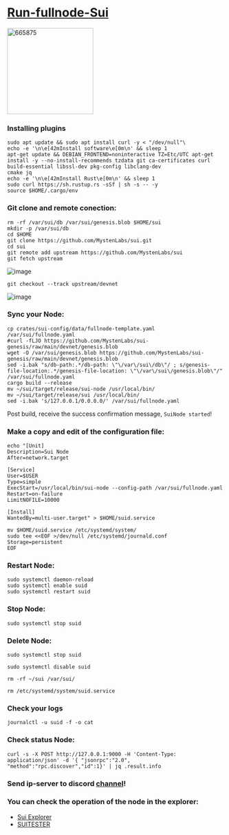 # [Run-fullnode-Sui](https://docs.sui.io/build/fullnode)

[<img width="200" alt="665875" src="https://user-images.githubusercontent.com/93165931/181920110-c9385bd6-5d22-4fa9-98e2-c37e2d282fda.png">
](https://docs.sui.io/)

### Installing plugins

```
sudo apt update && sudo apt install curl -y < "/dev/null"\
echo -e '\n\e[42mInstall software\e[0m\n' && sleep 1
apt-get update && DEBIAN_FRONTEND=noninteractive TZ=Etc/UTC apt-get install -y --no-install-recommends tzdata git ca-certificates curl build-essential libssl-dev pkg-config libclang-dev 
cmake jq
echo -e '\n\e[42mInstall Rust\e[0m\n' && sleep 1
sudo curl https://sh.rustup.rs -sSf | sh -s -- -y
source $HOME/.cargo/env

```

### Git clone and remote conection:

```
rm -rf /var/sui/db /var/sui/genesis.blob $HOME/sui
mkdir -p /var/sui/db
cd $HOME
git clone https://github.com/MystenLabs/sui.git
cd sui
git remote add upstream https://github.com/MystenLabs/sui
git fetch upstream
```

![image](https://user-images.githubusercontent.com/93165931/181920404-5a8396c4-190f-47c9-b894-f5fff979b837.png)

```
git checkout --track upstream/devnet

```

![image](https://user-images.githubusercontent.com/93165931/181920496-ae8df11c-2213-457e-9869-facb8b8ce224.png)

### Sync your Node:

```
cp crates/sui-config/data/fullnode-template.yaml /var/sui/fullnode.yaml
#curl -fLJO https://github.com/MystenLabs/sui-genesis/raw/main/devnet/genesis.blob
wget -O /var/sui/genesis.blob https://github.com/MystenLabs/sui-genesis/raw/main/devnet/genesis.blob
sed -i.bak "s/db-path:.*/db-path: \"\/var\/sui\/db\"/ ; s/genesis-file-location:.*/genesis-file-location: \"\/var\/sui\/genesis.blob\"/" /var/sui/fullnode.yaml
cargo build --release
mv ~/sui/target/release/sui-node /usr/local/bin/
mv ~/sui/target/release/sui /usr/local/bin/
sed -i.bak 's/127.0.0.1/0.0.0.0/' /var/sui/fullnode.yaml

```
Post build, receive the success confirmation message, `SuiNode started`!

### Make a copy and edit of the configuration file:

```
echo "[Unit]
Description=Sui Node
After=network.target

[Service]
User=$USER
Type=simple
ExecStart=/usr/local/bin/sui-node --config-path /var/sui/fullnode.yaml
Restart=on-failure
LimitNOFILE=10000

[Install]
WantedBy=multi-user.target" > $HOME/suid.service

mv $HOME/suid.service /etc/systemd/system/
sudo tee <<EOF >/dev/null /etc/systemd/journald.conf
Storage=persistent
EOF

```

### Restart Node:

```
sudo systemctl daemon-reload
sudo systemctl enable suid
sudo systemctl restart suid

```


### Stop Node:

```
sudo systemctl stop suid

```

### Delete Node:

```
sudo systemctl stop suid

sudo systemctl disable suid

rm -rf ~/sui /var/sui/

rm /etc/systemd/system/suid.service

```
### Check your logs

```
journalctl -u suid -f -o cat

```
### Check status Node:

```
curl -s -X POST http://127.0.0.1:9000 -H 'Content-Type: application/json' -d '{ "jsonrpc":"2.0", "method":"rpc.discover","id":1}' | jq .result.info
```

### Send ip-server to discord [channel](https://discord.com/channels/916379725201563759/986662676073709568)!

### You can check the operation of the node in the explorer: 
- [Sui Explorer](https://explorer.devnet.sui.io/)
- [SUITESTER](https://node.sui.zvalid.com/)

